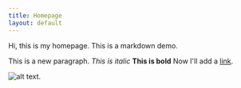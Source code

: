 ```yaml
---
title: Homepage
layout: default
---
```

Hi, this is my homepage. This is a markdown demo.

This is a new paragraph. *This is italic* **This is bold**
Now I'll add a [link](https://google.com/).

![alt text](https://imageurl.com).
